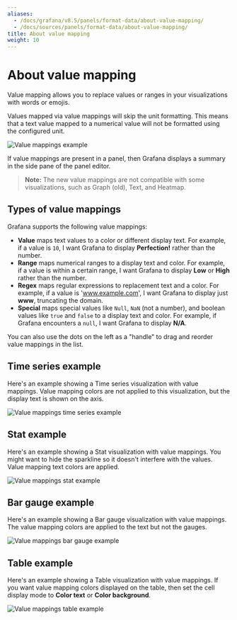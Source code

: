 ```yaml
---
aliases:
  - /docs/grafana/v8.5/panels/format-data/about-value-mapping/
  - /docs/sources/panels/format-data/about-value-mapping/
title: About value mapping
weight: 10
---
```


# About value mapping

Value mapping allows you to replace values or ranges in your visualizations with words or emojis.

Values mapped via value mappings will skip the unit formatting. This means that a text value mapped to a numerical value will not be formatted using the configured unit.

![Value mappings example](/static/img/docs/value-mappings/value-mappings-example-8-0.png)

If value mappings are present in a panel, then Grafana displays a summary in the side pane of the panel editor.

> **Note:** The new value mappings are not compatible with some visualizations, such as Graph (old), Text, and Heatmap.

## Types of value mappings

Grafana supports the following value mappings:

- **Value** maps text values to a color or different display text. For example, if a value is `10`, I want Grafana to display **Perfection!** rather than the number.
- **Range** maps numerical ranges to a display text and color. For example, if a value is within a certain range, I want Grafana to display **Low** or **High** rather than the number.
- **Regex** maps regular expressions to replacement text and a color. For example, if a value is 'www.example.com', I want Grafana to display just **www**, truncating the domain.
- **Special** maps special values like `Null`, `NaN` (not a number), and boolean values like `true` and `false` to a display text and color. For example, if Grafana encounters a `null`, I want Grafana to display **N/A**.

You can also use the dots on the left as a "handle" to drag and reorder value mappings in the list.

## Time series example

Here's an example showing a Time series visualization with value mappings. Value mapping colors are not applied to this visualization, but the display text is shown on the axis.

![Value mappings time series example](/static/img/docs/value-mappings/value-mappings-summary-example-8-0.png)

## Stat example

Here's an example showing a Stat visualization with value mappings. You might want to hide the sparkline so it doesn't interfere with the values. Value mapping text colors are applied.

![Value mappings stat example](/static/img/docs/value-mappings/value-mappings-stat-example-8-0.png)

## Bar gauge example

Here's an example showing a Bar gauge visualization with value mappings. The value mapping colors are applied to the text but not the gauges.

![Value mappings bar gauge example](/static/img/docs/value-mappings/value-mappings-bar-gauge-example-8-0.png)

## Table example

Here's an example showing a Table visualization with value mappings. If you want value mapping colors displayed on the table, then set the cell display mode to **Color text** or **Color background**.

![Value mappings table example](/static/img/docs/value-mappings/value-mappings-table-example-8-0.png)

